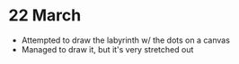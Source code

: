 # 22 March

* Attempted to draw the labyrinth w/ the dots on a canvas
* Managed to draw it, but it's very stretched out